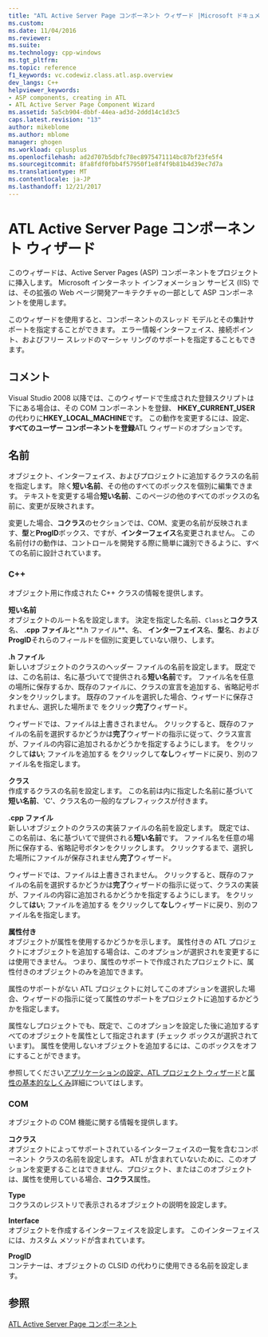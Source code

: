 ```yaml
---
title: "ATL Active Server Page コンポーネント ウィザード |Microsoft ドキュメント"
ms.custom: 
ms.date: 11/04/2016
ms.reviewer: 
ms.suite: 
ms.technology: cpp-windows
ms.tgt_pltfrm: 
ms.topic: reference
f1_keywords: vc.codewiz.class.atl.asp.overview
dev_langs: C++
helpviewer_keywords:
- ASP components, creating in ATL
- ATL Active Server Page Component Wizard
ms.assetid: 5a5cb904-dbbf-44ea-ad3d-2ddd14c1d3c5
caps.latest.revision: "13"
author: mikeblome
ms.author: mblome
manager: ghogen
ms.workload: cplusplus
ms.openlocfilehash: ad2d707b5dbfc78ec8975471114bc87bf23fe5f4
ms.sourcegitcommit: 8fa8fdf0fbb4f57950f1e8f4f9b81b4d39ec7d7a
ms.translationtype: MT
ms.contentlocale: ja-JP
ms.lasthandoff: 12/21/2017
---
```

# <a name="atl-active-server-page-component-wizard"></a>ATL Active Server Page コンポーネント ウィザード
このウィザードは、Active Server Pages (ASP) コンポーネントをプロジェクトに挿入します。 Microsoft インターネット インフォメーション サービス (IIS) では、その拡張の Web ページ開発アーキテクチャの一部として ASP コンポーネントを使用します。  
  
 このウィザードを使用すると、コンポーネントのスレッド モデルとその集計サポートを指定することができます。 エラー情報インターフェイス、接続ポイント、およびフリー スレッドのマーシャ リングのサポートを指定することもできます。  
  
## <a name="remarks"></a>コメント  
 Visual Studio 2008 以降では、このウィザードで生成された登録スクリプトは下にある場合は、その COM コンポーネントを登録、 **HKEY_CURRENT_USER**の代わりに**HKEY_LOCAL_MACHINE**です。 この動作を変更するには、設定、**すべてのユーザー コンポーネントを登録**ATL ウィザードのオプションです。  
  
## <a name="names"></a>名前  
 オブジェクト、インターフェイス、およびプロジェクトに追加するクラスの名前を指定します。 除く**短い名前**、その他のすべてのボックスを個別に編集できます。 テキストを変更する場合**短い名前**、このページの他のすべてのボックスの名前に、変更が反映されます。  
  
 変更した場合、**コクラス**のセクションでは、COM、変更の名前が反映されます、**型**と**ProgID**ボックス、ですが、**インターフェイス**名変更されません。 この名前付けの動作は、コントロールを開発する際に簡単に識別できるように、すべての名前に設計されています。  
  
### <a name="c"></a>C++  
 オブジェクト用に作成された C++ クラスの情報を提供します。  
  
 **短い名前**  
 オブジェクトのルート名を設定します。 決定を指定した名前、`Class`と**コクラス**名、 **.cpp ファイル**と**.h ファイル**、名、 **インターフェイス**名、**型**名、および**ProgID**それらのフィールドを個別に変更していない限り、します。  
  
 **.h ファイル**  
 新しいオブジェクトのクラスのヘッダー ファイルの名前を設定します。 既定では、この名前は、名に基づいてで提供される**短い名前**です。 ファイル名を任意の場所に保存するか、既存のファイルに、クラスの宣言を追加する、省略記号ボタンをクリックします。 既存のファイルを選択した場合、ウィザードに保存されません、選択した場所まで をクリック**完了**ウィザード。  
  
 ウィザードでは、ファイルは上書きされません。 クリックすると、既存のファイルの名前を選択するかどうかは**完了**ウィザードの指示に従って、クラス宣言が、ファイルの内容に追加されるかどうかを指定するようにします。 をクリックして**はい**; ファイルを追加する をクリックして**なし**ウィザードに戻り、別のファイル名を指定します。  
  
 **クラス**  
 作成するクラスの名前を設定します。 この名前は内に指定した名前に基づいて**短い名前**、'C'、クラス名の一般的なプレフィックスが付きます。  
  
 **.cpp ファイル**  
 新しいオブジェクトのクラスの実装ファイルの名前を設定します。 既定では、この名前は、名に基づいてで提供される**短い名前**です。 ファイル名を任意の場所に保存する、省略記号ボタンをクリックします。 クリックするまで、選択した場所にファイルが保存されません**完了**ウィザード。  
  
 ウィザードでは、ファイルは上書きされません。 クリックすると、既存のファイルの名前を選択するかどうかは**完了**ウィザードの指示に従って、クラスの実装が、ファイルの内容に追加されるかどうかを指定するようにします。 をクリックして**はい**; ファイルを追加する をクリックして**なし**ウィザードに戻り、別のファイル名を指定します。  
  
 **属性付き**  
 オブジェクトが属性を使用するかどうかを示します。 属性付きの ATL プロジェクトにオブジェクトを追加する場合は、このオプションが選択されを変更するには使用できません。 つまり、属性のサポートで作成されたプロジェクトに、属性付きのオブジェクトのみを追加できます。  
  
 属性のサポートがない ATL プロジェクトに対してこのオプションを選択した場合、ウィザードの指示に従って属性のサポートをプロジェクトに追加するかどうかを指定します。  
  
 属性なしプロジェクトでも、既定で、このオプションを設定した後に追加するすべてのオブジェクトを属性として指定されます (チェック ボックスが選択されています)。 属性を使用しないオブジェクトを追加するには、このボックスをオフにすることができます。  
  
 参照してください[アプリケーションの設定、ATL プロジェクト ウィザード](../../atl/reference/application-settings-atl-project-wizard.md)と[属性の基本的なしくみ](../../windows/basic-mechanics-of-attributes.md)詳細についてはします。  
  
### <a name="com"></a>COM  
 オブジェクトの COM 機能に関する情報を提供します。  
  
 **コクラス**  
 オブジェクトによってサポートされているインターフェイスの一覧を含むコンポーネント クラスの名前を設定します。 ATL が含まれていないために、このオプションを変更することはできません、プロジェクト、またはこのオブジェクトは、属性を使用している場合、**コクラス**属性。  
  
 **Type**  
 コクラスのレジストリで表示されるオブジェクトの説明を設定します。  
  
 **Interface**  
 オブジェクトを作成するインターフェイスを設定します。 このインターフェイスには、カスタム メソッドが含まれています。  
  
 **ProgID**  
 コンテナーは、オブジェクトの CLSID の代わりに使用できる名前を設定します。  
  
## <a name="see-also"></a>参照  
 [ATL Active Server Page コンポーネント](../../atl/reference/adding-an-atl-active-server-page-component.md)


